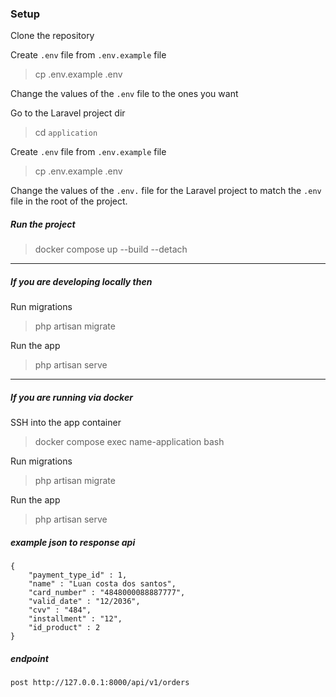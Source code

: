 ### Setup

Clone the repository

Create `.env` file from `.env.example` file
> cp .env.example .env

Change the values of the `.env` file to the ones you want

Go to the Laravel project dir
> cd `application`

Create `.env` file from `.env.example` file
> cp .env.example .env

Change the values of the `.env.` file for the Laravel project to match the `.env` file in the root of the project.

##### Run the project
> docker compose up --build --detach

----
##### If you are developing locally then

Run migrations
> php artisan migrate

Run the app
> php artisan serve

----
##### If you are running via docker

SSH into the app container
> docker compose exec name-application bash

Run migrations
> php artisan migrate

Run the app
> php artisan serve


##### example json to response api

```
{
    "payment_type_id" : 1,
    "name" : "Luan costa dos santos",
    "card_number" : "4848000088887777",
    "valid_date" : "12/2036",
    "cvv" : "484",    
    "installment" : "12",
    "id_product" : 2
}
```

##### endpoint 
```
post http://127.0.0.1:8000/api/v1/orders
```

